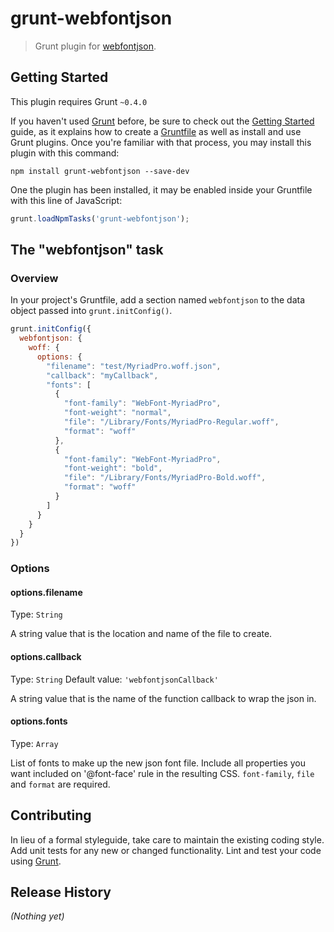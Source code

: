 # grunt-webfontjson

> Grunt plugin for [webfontjson](https://github.com/ahume/webfontjson).

## Getting Started
This plugin requires Grunt `~0.4.0`

If you haven't used [Grunt](http://gruntjs.com/) before, be sure to check out the [Getting Started](http://gruntjs.com/getting-started) guide, as it explains how to create a [Gruntfile](http://gruntjs.com/sample-gruntfile) as well as install and use Grunt plugins. Once you're familiar with that process, you may install this plugin with this command:

```shell
npm install grunt-webfontjson --save-dev
```

One the plugin has been installed, it may be enabled inside your Gruntfile with this line of JavaScript:

```js
grunt.loadNpmTasks('grunt-webfontjson');
```

## The "webfontjson" task

### Overview
In your project's Gruntfile, add a section named `webfontjson` to the data object passed into `grunt.initConfig()`.

```js
grunt.initConfig({
  webfontjson: {
    woff: {
      options: {
        "filename": "test/MyriadPro.woff.json",
        "callback": "myCallback",
        "fonts": [
          {
            "font-family": "WebFont-MyriadPro",
            "font-weight": "normal",
            "file": "/Library/Fonts/MyriadPro-Regular.woff",
            "format": "woff"
          },
          {
            "font-family": "WebFont-MyriadPro",
            "font-weight": "bold",
            "file": "/Library/Fonts/MyriadPro-Bold.woff",
            "format": "woff"
          }
        ]
      }
    }
  }
})
```

### Options

#### options.filename
Type: `String`

A string value that is the location and name of the file to create.

#### options.callback
Type: `String`
Default value: `'webfontjsonCallback'`

A string value that is the name of the function callback to wrap the json in.

#### options.fonts
Type: `Array`

List of fonts to make up the new json font file. Include all properties you want included on '@font-face' rule in the resulting CSS. `font-family`, `file` and `format` are required.

## Contributing
In lieu of a formal styleguide, take care to maintain the existing coding style. Add unit tests for any new or changed functionality. Lint and test your code using [Grunt](http://gruntjs.com/).

## Release History
_(Nothing yet)_
